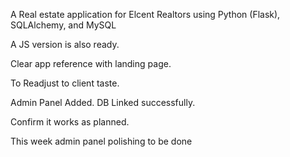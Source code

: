 A Real estate application for Elcent Realtors using Python (Flask), SQLAlchemy, and MySQL

A JS version is also ready.

Clear app reference with landing page. 

To Readjust to client taste.

Admin Panel Added. DB Linked successfully. 

Confirm it works as planned. 


This week admin panel polishing to be done  

